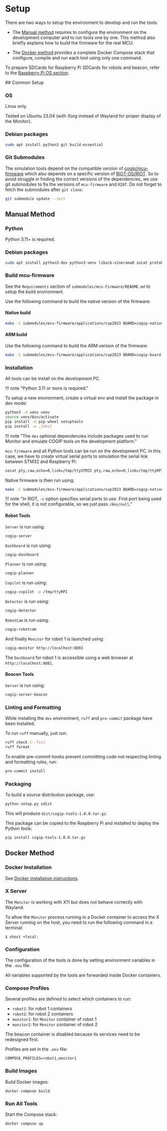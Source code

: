 # Setup

There are two ways to setup the environment to develop and run the tools.

- The [Manual method](#manual-method) requires to configure the environment on the development computer and to run tools one by one.
This method also briefly explains how to build the firmware for the real MCU.

- The [Docker method](#docker-method) provides a complete Docker Compose stack that configure, compile and run each tool using only one command.

To prepare SDCards for Raspberry Pi SDCards for robots and beacon, refer to the [Raspberry Pi OS section](raspios.md).

## Common Setup

### OS

Linux only.

Tested on Ubuntu 23.04 (with Xorg instead of Wayland for proper display of the Monitor).

### Debian packages

```bash
sudo apt install python3 git build-essential
```

### Git Submodules

The simulation tools depend on the compatible version of [cogip/mcu-firmware](https://github.com/cogip/mcu-firmware) which also depends on a specific version of [RIOT-OS/RIOT](https://github.com/RIOT-OS/RIOT). So to avoid struggle in finding the correct versions of the dependencies, we use git submodules to fix the versions of `mcu-firmware` and `RIOT`.
Do not forget to fetch the submodules after `git clone`:

```bash
git submodule update --init
```

## Manual Method

### Python

Python 3.11+ is required.

### Debian packages

```bash
sudo apt install python3-dev python3-venv libxcb-xinerama0 socat protobuf-compiler build-essential swig cmake pkg-config
```

### Build mcu-firmware

See the `Requirements` section of `submodules/mcu-firmware/README.md` to setup the build environment.

Use the following command to build the native version of the firmware:

#### Native build

```bash
make -C submodules/mcu-firmware/applications/cup2023 BOARD=cogip-native
```

#### ARM build

Use the following command to build the ARM version of the firmware:

```bash
make -C submodules/mcu-firmware/applications/cup2023 BOARD=cogip-board-ng
```

### Installation

All tools can be install on the development PC.

!!! note "Python 3.11 or more is required."

To setup a new environment, create a virtual env and install the package in dev mode:

```bash
python3 -m venv venv
source venv/bin/activate
pip install -U pip wheel setuptools
pip install -e .[dev]
```

!!! note "The `dev` optional dependencies include packages used to run Monitor and emulate COGIP tools on the development platform."

`mcu-firmware` and all Python tools can be run on the development PC.
In this case, we have to create virtual serial ports to simulation the serial link between STM32 and Raspberry Pi:

```bash
socat pty,raw,echo=0,link=/tmp/ttySTM32 pty,raw,echo=0,link=/tmp/ttyRPI
```

Native firmware is then run using:

```bash
make -C submodules/mcu-firmware/applications/cup2023 BOARD=cogip-native PORT="-c /dev/null -c /tmp/ttySTM32" term
```

!!! note "In RIOT, `-c` option specifies serial ports to use. First port being used for the shell, it is not configurable, so we just pass `/dev/null`."

#### Robot Tools

`Server` is run using:

```bash
cogip-server
```

`Dashboard` is run using:

```bash
cogip-dashboard
```

`Planner` is run using:

```bash
cogip-planner
```

`Copilot` is run using:

```bash
cogip-copilot -p /tmp/ttyRPI
```

`Detector` is run using:

```bash
cogip-detector
```

`RobotCam` is run using:

```bash
cogip-robotcam
```

And finally `Monitor` for robot 1 is launched using:

```bash
cogip-monitor http://localhost:8091
```

The `Dashboard` for robot 1 is accessible using a web browser at `http://localhost:8081`.

#### Beacon Tools

`Server` is run using:

```bash
cogip-server-beacon
```

### Linting and Formatting

While installing the `dev` environment, `ruff` and `pre-commit` package have been installed.

To run `ruff` manually, just run:

```bash
ruff check [--fix]
ruff format
```

To enable pre-commit hooks prevent committing code not respecting linting and formatting rules, run:

```bash
pre-commit install
```

### Packaging

To build a source distribution package, use:

```bash
python setup.py sdist
```

This will produce `dist/cogip-tools-1.0.0.tar.gz`.

This package can be copied to the Raspberry Pi and installed to deploy the Python tools:

```bash
pip install cogip-tools-1.0.0.tar.gz
```

## Docker Method

### Docker Installation

See [Docker installation instructions](https://docs.docker.com/engine/install/).

### X Server

The `Monitor` is working with X11 but does not behave correctly with Wayland.

To allow the `Monitor` process running in a Docker container to access the X Server running on the host,
you need to run the following command in a terminal:

`$ xhost +local:`

### Configuration

The configuration of the tools is done by setting environment variables in the `.env` file.

All variables supported by the tools are forwarded inside Docker containers.

### Compose Profiles

Several profiles are defined to select which containers to run:

- `robot1`: for robot 1 containers
- `robot2`: for robot 2 containers
- `monitor1`: for `Monitor` container of robot 1
- `monitor2`: for `Monitor` container of robot 2

The beacon container is disabled because its services need to be redesigned first.

Profiles are set in the `.env` file:

`COMPOSE_PROFILES=robot1,monitor1`

### Build Images

Build Docker images:

`docker compose build`

### Run All Tools

Start the Compose stack:

`docker compose up`
